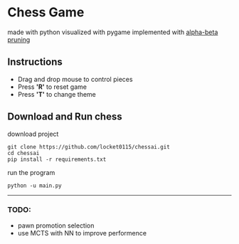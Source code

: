 # Chess Game
made with python
visualized with pygame
implemented with [alpha-beta pruning](https://en.wikipedia.org/wiki/Alpha%E2%80%93beta_pruning)

## Instructions
- Drag and drop mouse to control pieces
- Press **'R'** to reset game
- Press **'T'** to change theme

## Download and Run chess

download project
```
git clone https://github.com/locket0115/chessai.git
cd chessai
pip install -r requirements.txt
```

run the program
```
python -u main.py
```

-----------------

### TODO:

- pawn promotion selection
- use MCTS with NN to improve performence